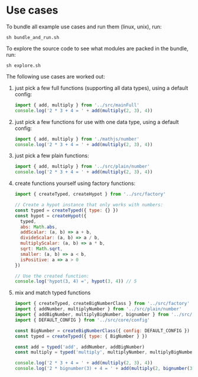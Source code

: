 # Use cases

To bundle all example use cases and run them (linux, unix), run:

```
sh bundle_and_run.sh
```

To explore the source code to see what modules are packed in the bundle, run:

```
sh explore.sh
```

The following use cases are worked out:

1. just pick a few full functions (supporting all data types), using a default config:
    ```js
    import { add, multiply } from '../src/mainFull'
    console.log('2 * 3 + 4 = ' + add(multiply(2, 3), 4))
    ```

2. just pick a few functions for use with one data type, using a default config:
    ```js
    import { add, multiply } from './mathjs/number'
    console.log('2 * 3 + 4 = ' + add(multiply(2, 3), 4))
    ```

3. just pick a few plain functions:
    ```js
    import { add, multiply } from '../src/plain/number'
    console.log('2 * 3 + 4 = ' + add(multiply(2, 3), 4))
    ```

4. create functions yourself using factory functions:
    ```js
    import { createTyped, createHypot } from '../src/factory'

    // Create a hypot instance that only works with numbers:
    const typed = createTyped({ type: {} })
    const hypot = createHypot({
      typed,
      abs: Math.abs,
      addScalar: (a, b) => a + b,
      divideScalar: (a, b) => a / b,
      multiplyScalar: (a, b) => a * b,
      sqrt: Math.sqrt,
      smaller: (a, b) => a < b,
      isPositive: a => a > 0
    })

    // Use the created function:
    console.log('hypot(3, 4) =', hypot(3, 4)) // 5
    ```

5. mix and match typed functions
    ```js
    import { createTyped, createBigNumberClass } from '../src/factory'
    import { addNumber, multiplyNumber } from '../src/plain/number'
    import { addBigNumber, multiplyBigNumber, bignumber } from '../src/plain/bignumber'
    import { DEFAULT_CONFIG } from '../src/core/config'

    const BigNumber = createBigNumberClass({ config: DEFAULT_CONFIG })
    const typed = createTyped({ type: { BigNumber } })

    const add = typed('add', addNumber, addBigNumber)
    const multiply = typed('multiply', multiplyNumber, multiplyBigNumber)

    console.log('2 * 3 + 4 = ' + add(multiply(2, 3), 4))
    console.log('2 * bignumber(3) + 4 = ' + add(multiply(2, bignumber(3)), 4))
    ```
